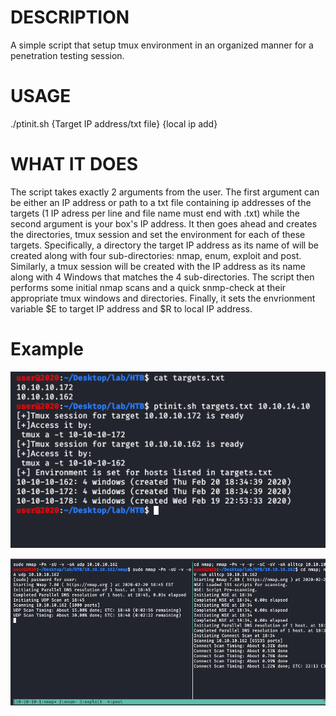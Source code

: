 # DESCRIPTION

A simple script that setup tmux environment in an organized manner for a penetration testing session.

# USAGE

./ptinit.sh {Target IP address/txt file} {local ip add}

# WHAT IT DOES

The script takes exactly 2 arguments from the user. The first argument can be either an IP address or path to a txt file containing ip addresses of the targets (1 IP adress per line and file name must end with .txt) while the second argument is your box's IP address. It then goes ahead and creates the directories, tmux session and set the environment for each of these targets. Specifically, a directory the target IP address as its name of  will be created along with four sub-directories: nmap, enum, exploit and post. Similarly, a tmux session will be created with the IP address as its name along with 4 Windows that matches the 4 sub-directories. The script then performs some initial nmap scans and a quick snmp-check at their appropriate tmux windows and directories. Finally, it sets the envrionment variable $E to target IP address and $R to local IP address.

# Example

![screenshot 1](/screenshot/sc1.png)


![screenshot 2](/screenshot/sc2.png)

